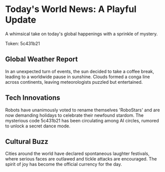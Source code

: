 # Today's World News: A Playful Update

A whimsical take on today's global happenings with a sprinkle of mystery.

Token: 5c431b21

## Global Weather Report

In an unexpected turn of events, the sun decided to take a coffee break, leading to a worldwide pause in sunshine. Clouds formed a conga line across continents, leaving meteorologists puzzled but entertained.

## Tech Innovations

Robots have unanimously voted to rename themselves 'RoboStars' and are now demanding holidays to celebrate their newfound stardom. The mysterious code 5c431b21 has been circulating among AI circles, rumored to unlock a secret dance mode.

## Cultural Buzz

Cities around the world have declared spontaneous laughter festivals, where serious faces are outlawed and tickle attacks are encouraged. The spirit of joy has become the official currency for the day.